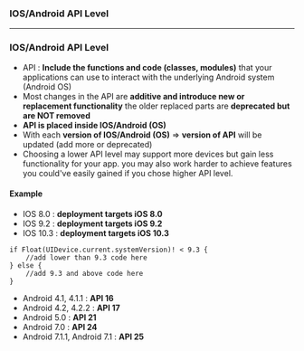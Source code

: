 ### IOS/Android API Level


-----------------------------

### IOS/Android API Level

* API : **Include the functions and code (classes, modules)** that your applications can use to interact with the underlying Android system (Android OS)
* Most changes in the API are **additive and introduce new or replacement functionality** the older replaced parts are **deprecated but are NOT removed**
* **API is placed inside IOS/Android (OS)**
* With each **version of IOS/Android (OS)** => **version of API** will be updated (add more or deprecated)
* Choosing a lower API level may support more devices but gain less functionality for your app. you may also work harder to achieve features you could've easily gained if you chose higher API level.

#### Example
* IOS 8.0 : **deployment targets iOS 8.0**
* IOS 9.2 : **deployment targets iOS 9.2**
* IOS 10.3 : **deployment targets iOS 10.3**

```
if Float(UIDevice.current.systemVersion)! < 9.3 {
    //add lower than 9.3 code here
} else {
    //add 9.3 and above code here
}
```

* Android 4.1, 4.1.1 : **API 16**
* Android 4.2, 4.2.2 : **API 17**
* Android 5.0 : **API 21**
* Android 7.0 : **API 24**
* Android 7.1.1, Android 7.1 : **API 25**
